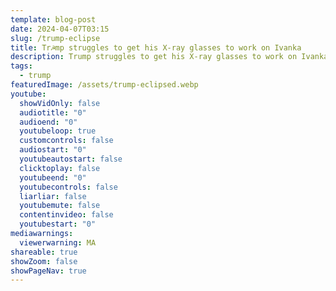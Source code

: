 ```yaml
---
template: blog-post
date: 2024-04-07T03:15
slug: /trump-eclipse
title: Tr☭mp struggles to get his X-ray glasses to work on Ivanka
description: Trump struggles to get his X-ray glasses to work on Ivanka
tags:
  - trump
featuredImage: /assets/trump-eclipsed.webp
youtube:
  showVidOnly: false
  audiotitle: "0"
  audioend: "0"
  youtubeloop: true
  customcontrols: false
  audiostart: "0"
  youtubeautostart: false
  clicktoplay: false
  youtubeend: "0"
  youtubecontrols: false
  liarliar: false
  youtubemute: false
  contentinvideo: false
  youtubestart: "0"
mediawarnings:
  viewerwarning: MA
shareable: true
showZoom: false
showPageNav: true
---
```


